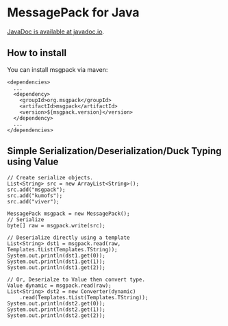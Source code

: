 # MessagePack for Java

[JavaDoc is available at javadoc.io](https://www.javadoc.io/doc/org.msgpack/msgpack-core).

## How to install

You can install msgpack via maven:

    <dependencies>
      ...
      <dependency>
        <groupId>org.msgpack</groupId>
        <artifactId>msgpack</artifactId>
        <version>${msgpack.version}</version>
      </dependency>
      ...
    </dependencies>

## Simple Serialization/Deserialization/Duck Typing using Value

    // Create serialize objects.
    List<String> src = new ArrayList<String>();
    src.add("msgpack");
    src.add("kumofs");
    src.add("viver");

    MessagePack msgpack = new MessagePack();
    // Serialize
    byte[] raw = msgpack.write(src);

    // Deserialize directly using a template
    List<String> dst1 = msgpack.read(raw, Templates.tList(Templates.TString));
    System.out.println(dst1.get(0));
    System.out.println(dst1.get(1));
    System.out.println(dst1.get(2));

    // Or, Deserialze to Value then convert type.
    Value dynamic = msgpack.read(raw);
    List<String> dst2 = new Converter(dynamic)
        .read(Templates.tList(Templates.TString));
    System.out.println(dst2.get(0));
    System.out.println(dst2.get(1));
    System.out.println(dst2.get(2));



